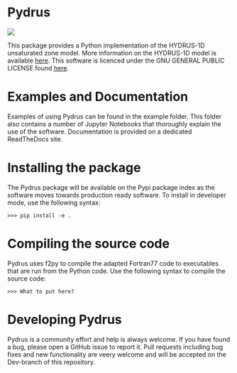 # Pydrus

<a href="http://www.gnu.org/licenses/gpl-3.0.txt"><img src=https://img.shields.io/pypi/l/pastas.svg></a>


This package provides a Python implementation of the HYDRUS-1D unsaturated 
zone model. More information on the HYDRUS-1D model is available [here](https://www.pc-progress.com/en/Default.aspx?hydrus-1d). 
This software is licenced under the GNU GENERAL PUBLIC LICENSE found [here](http://www.gnu.org/licenses/gpl-3.0.txt).

# Examples and Documentation
Examples of using Pydrus can be found in the example folder. This folder 
also contains a number of Jupyter Notebooks that thoroughly explain the use 
of the software. Documentation is provided on a dedicated ReadTheDocs site.

# Installing the package

The Pydrus package will be available on the Pypi package index as the 
software moves towards production ready software. To install in developer 
mode, use the following syntax:

`>>> pip install -e .`

# Compiling the source code
Pydrus uses f2py to compile the adapted Fortran77 code to executables that 
are run from the Python code. Use the following syntax to compile the source
 code:
 
`>>> What to put here?`
 
# Developing Pydrus
Pydrus is a community effort and help is always welcome. If you have found a
 bug, please open a GitHub issue to report it. Pull requests including bug 
 fixes and new functionality are veery welcome and will be accepted on the 
 Dev-branch of this repository.
